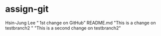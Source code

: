 # assign-git
Hsin-Jung Lee
“ 1st change on GitHub” README.md
"This is a change on testbranch2 "
"This is a second change on testbranch2"